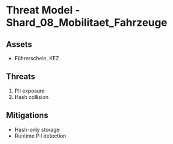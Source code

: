# Threat Model - Shard_08_Mobilitaet_Fahrzeuge

## Assets
- Führerschein, KFZ

## Threats
1. PII exposure
2. Hash collision

## Mitigations
- Hash-only storage
- Runtime PII detection
